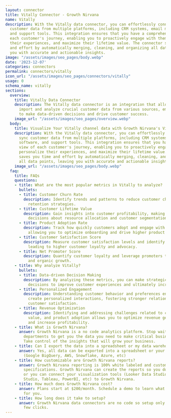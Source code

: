 ```yaml
---
layout: connector
title: Vitally Connector - Growth Nirvana
name: Vitally
description: With the Vitally data connector, you can effortlessly connect and sync
  customer data from multiple platforms, including CRM systems, email marketing software,
  and support tools. This integration ensures that you have a comprehensive view of
  each customer's journey, enabling you to proactively engage with them, personalize
  their experiences, and maximize their lifetime value. The connector saves you time
  and effort by automatically merging, cleaning, and organizing all data points, leaving
  you with accurate and actionable insights.
image: "/assets/images/seo_pages/body.webp"
date: '2023-12-07'
categories: connectors
permalink: connectors/vitally
icon_url: "/assets/images/seo_pages/connectors/vitally"
usage: 0
schema_name: vitally
sections:
  overview:
    title: Vitally Data Connector
    description: The Vitally data connector is an integration that allows you to seamlessly
      import and analyze crucial customer data from various sources, empowering you
      to make data-driven decisions and drive customer success.
    image_url: "/assets/images/seo_pages/overview.webp"
  body:
    title: Visualize Your Vitally channel data with Growth Nirvana's Vitally Connector
    description: With the Vitally data connector, you can effortlessly connect and
      sync customer data from multiple platforms, including CRM systems, email marketing
      software, and support tools. This integration ensures that you have a comprehensive
      view of each customer's journey, enabling you to proactively engage with them,
      personalize their experiences, and maximize their lifetime value. The connector
      saves you time and effort by automatically merging, cleaning, and organizing
      all data points, leaving you with accurate and actionable insights.
    image_url: "/assets/images/seo_pages/body.webp"
  faq:
    title: FAQs
    questions:
    - title: What are the most popular metrics in Vitally to analyze?
      bullets:
      - title: Customer Churn Rate
        description: Identify trends and patterns to reduce customer churn and improve
          retention strategies.
      - title: Customer Lifetime Value
        description: Gain insights into customer profitability, making more informed
          decisions about resource allocation and customer segmentation.
      - title: Product Adoption Rate
        description: Track how quickly customers adopt and engage with your products,
          allowing you to optimize onboarding and drive higher product usage.
      - title: Customer Satisfaction Score
        description: Measure customer satisfaction levels and identify areas for improvement,
          leading to higher customer loyalty and advocacy.
      - title: Net Promoter Score
        description: Quantify customer loyalty and leverage promoters to drive referrals
          and organic growth.
    - title: Why analyze Vitally?
      bullets:
      - title: Data-driven Decision Making
        description: By analyzing these metrics, you can make strategic, data-driven
          decisions to improve customer experiences and ultimately increase revenue.
      - title: Personalized Engagement
        description: Understanding customer behavior and preferences enables you to
          create personalized interactions, fostering stronger relationships and higher
          customer satisfaction.
      - title: Revenue Optimization
        description: Identifying and addressing challenges related to churn, lifetime
          value, and product adoption allows you to optimize revenue generation strategies
          and increase profitability.
    - title: What is Growth Nirvana?
      answer: Growth Nirvana is a no code analytics platform. Stop waiting for other
        departments to get you the data you need to make critical business decisions.
        Take control of the insights that will grow your business.
    - title: Can I export the data into a spreadsheet or my data warehouse?
      answer: Yes, all data can be exported into a spreadsheet or your data warehouse
        (Google BigQuery, AWS, Snowflake, Azure, etc)
    - title: How customizable are Growth Nirvana reports?
      answer: Growth Nirvana reporting is 100% white labeled and customized to your
        specifications. Growth Nirvana can create the reports so you don’t have to
        or you can connect your visualization tools (Looker Data Studio/Google Data
        Studio, Tableau, PowerBI, etc) to Growth Nirvana.
    - title: How much does Growth Nirvana cost?
      answer: Plans start at $200/month. Schedule a demo to learn what plan is best
        for you.
    - title: How long does it take to setup?
      answer: Growth Nirvana data connectors are no code so setup only requires a
        few clicks.
---
```

